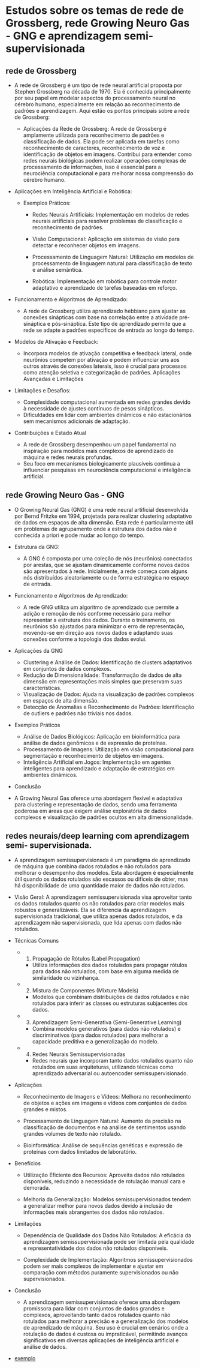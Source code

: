 # Estudos sobre os temas de rede de Grossberg, rede Growing Neuro Gas - GNG e aprendizagem semi-supervisionada


## rede de Grossberg 
 - A rede de Grossberg é um tipo de rede neural artificial proposta por Stephen Grossberg na década de 1970. Ela é conhecida principalmente por seu papel em modelar aspectos do processamento neural no cérebro humano, especialmente em relação ao reconhecimento de padrões e aprendizagem. Aqui estão os pontos principais sobre a rede de Grossberg:
   - Aplicações da Rede de Grossberg: A rede de Grossberg é amplamente utilizada para reconhecimento de padrões e classificação de dados. Ela pode ser aplicada em tarefas como reconhecimento de caracteres, reconhecimento de voz e identificação de objetos em imagens. Contribui para entender como redes neurais biológicas podem realizar operações complexas de processamento de informações, isso é essencial para a neurociência computacional e para melhorar nossa compreensão do cérebro humano.
     
 - Aplicações em Inteligência Artificial e Robótica:
   - Exemplos Práticos: 
     - Redes Neurais Artificiais: Implementação em modelos de redes neurais artificiais para resolver problemas de classificação e reconhecimento de padrões.

     - Visão Computacional: Aplicação em sistemas de visão para detectar e reconhecer objetos em imagens.

     - Processamento de Linguagem Natural: Utilização em modelos de processamento de linguagem natural para classificação de texto e análise semântica.

     - Robótica: Implementação em robótica para controle motor adaptativo e aprendizado de tarefas baseadas em reforço.

 - Funcionamento e Algoritmos de Aprendizado:
     - A rede de Grossberg utiliza aprendizado hebbiano para ajustar as conexões sinápticas com base na correlação entre a atividade pré-sináptica e pós-sináptica. Este tipo de aprendizado permite que a rede se adapte a padrões específicos de entrada ao longo do tempo.
       
 - Modelos de Ativação e Feedback:
     - Incorpora modelos de ativação competitiva e feedback lateral, onde neurônios competem por ativação e podem influenciar uns aos outros através de conexões laterais, isso é crucial para processos como atenção seletiva e categorização de padrões. Aplicações Avançadas e Limitações
       
 - Limitações e Desafios:
     - Complexidade computacional aumentada em redes grandes devido à necessidade de ajustes contínuos de pesos sinápticos.
     - Dificuldades em lidar com ambientes dinâmicos e não estacionários sem mecanismos adicionais de adaptação.
       
 - Contribuições e Estado Atual
      - A rede de Grossberg desempenhou um papel fundamental na inspiração para modelos mais complexos de aprendizado de máquina e redes neurais profundas.
      - Seu foco em mecanismos biologicamente plausíveis continua a influenciar pesquisas em neurociência computacional e inteligência artificial.

##  rede Growing Neuro Gas - GNG

- O Growing Neural Gas (GNG) é uma rede neural artificial desenvolvida por Bernd Fritzke em 1994, projetada para realizar clustering adaptativo de dados em espaços de alta dimensão. Esta rede é particularmente útil em problemas de agrupamento onde a estrutura dos dados não é conhecida a priori e pode mudar ao longo do tempo.

- Estrutura da GNG: 
  - A GNG é composta por uma coleção de nós (neurônios) conectados por arestas, que se ajustam dinamicamente conforme novos dados são apresentados à rede. Inicialmente, a rede começa com alguns nós distribuídos aleatoriamente ou de forma estratégica no espaço de entrada.

- Funcionamento e Algoritmos de Aprendizado: 
  - A rede GNG utiliza um algoritmo de aprendizado que permite a adição e remoção de nós conforme necessário para melhor representar a estrutura dos dados. Durante o treinamento, os neurônios são ajustados para minimizar o erro de representação, movendo-se em direção aos novos dados e adaptando suas conexões conforme a topologia dos dados evolui.

- Aplicações da GNG
  - Clustering e Análise de Dados: Identificação de clusters adaptativos em conjuntos de dados complexos.
  - Redução de Dimensionalidade: Transformação de dados de alta dimensão em representações mais simples que preservam suas características.
  - Visualização de Dados: Ajuda na visualização de padrões complexos em espaços de alta dimensão.
  - Detecção de Anomalias e Reconhecimento de Padrões: Identificação de outliers e padrões não triviais nos dados.
    
 - Exemplos Práticos
   - Análise de Dados Biológicos: Aplicação em bioinformática para análise de dados genômicos e de expressão de proteínas.
   - Processamento de Imagens: Utilização em visão computacional para segmentação e reconhecimento de objetos em imagens.
   - Inteligência Artificial em Jogos: Implementação em agentes inteligentes para aprendizado e adaptação de estratégias em ambientes dinâmicos.
    
- Conclusão
 - A Growing Neural Gas oferece uma abordagem flexível e adaptativa para clustering e representação de dados, sendo uma ferramenta poderosa em áreas que exigem análise exploratória de dados complexos e visualização de padrões ocultos em alta dimensionalidade.


## redes neurais/deep learning com aprendizagem semi- supervisionada.

- A aprendizagem semissupervisionada é um paradigma de aprendizado de máquina que combina dados rotulados e não rotulados para melhorar o desempenho dos modelos. Esta abordagem é especialmente útil quando os dados rotulados são escassos ou difíceis de obter, mas há disponibilidade de uma quantidade maior de dados não rotulados.

- Visão Geral:  A aprendizagem semissupervisionada visa aproveitar tanto os dados rotulados quanto os não rotulados para criar modelos mais robustos e generalizáveis. Ela se diferencia da aprendizagem supervisionada tradicional, que utiliza apenas dados rotulados, e da aprendizagem não supervisionada, que lida apenas com dados não rotulados.

 - Técnicas Comuns
   - 1. Propagação de Rótulos (Label Propagation)
     - Utiliza informações dos dados rotulados para propagar rótulos para dados não rotulados, com base em alguma medida de similaridade ou vizinhança.
   - 2. Mistura de Componentes (Mixture Models)
     - Modelos que combinam distribuições de dados rotulados e não rotulados para inferir as classes ou estruturas subjacentes dos dados.
   - 3. Aprendizagem Semi-Generativa (Semi-Generative Learning)
     - Combina modelos generativos (para dados não rotulados) e discriminativos (para dados rotulados) para melhorar a capacidade preditiva e a generalização do modelo.
   - 4. Redes Neurais Semissupervisionadas
     - Redes neurais que incorporam tanto dados rotulados quanto não rotulados em suas arquiteturas, utilizando técnicas como aprendizado adversarial ou autoencoder semissupervisionado.
       
 - Aplicações
   - Reconhecimento de Imagens e Vídeos: Melhora no reconhecimento de objetos e ações em imagens e vídeos com conjuntos de dados grandes e mistos.

   - Processamento de Linguagem Natural: Aumento da precisão na classificação de documentos e na análise de sentimentos usando grandes volumes de texto não rotulado.

   - Bioinformática: Análise de sequências genéticas e expressão de proteínas com dados limitados de laboratório.

 - Benefícios
   - Utilização Eficiente dos Recursos: Aproveita dados não rotulados disponíveis, reduzindo a necessidade de rotulação manual cara e demorada.

   - Melhoria da Generalização: Modelos semissupervisionados tendem a generalizar melhor para novos dados devido à inclusão de informações mais abrangentes dos dados não rotulados.

 - Limitações
   - Dependência de Qualidade dos Dados Não Rotulados: A eficácia da aprendizagem semissupervisionada pode ser limitada pela qualidade e representatividade dos dados não rotulados disponíveis.

   - Complexidade de Implementação: Algoritmos semissupervisionados podem ser mais complexos de implementar e ajustar em comparação com métodos puramente supervisionados ou não supervisionados.

 - Conclusão
   - A aprendizagem semissupervisionada oferece uma abordagem promissora para lidar com conjuntos de dados grandes e complexos, aproveitando tanto dados rotulados quanto não rotulados para melhorar a precisão e a generalização dos modelos de aprendizado de máquina. Seu uso é crucial em cenários onde a rotulação de dados é custosa ou impraticável, permitindo avanços significativos em diversas aplicações de inteligência artificial e análise de dados.

- [exemplo](https://github.com/thiagotheiry05/Discicplinas-do-Mestrado/blob/main/REDES%20NEURAIS%20E%20DEEP%20LEARNING/UNIDADE3/ExQuest%C3%A3o6Lista3.ipynb)
